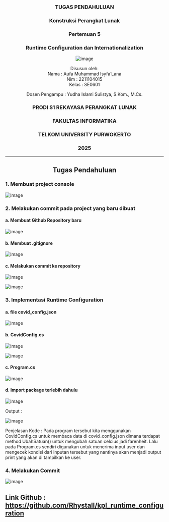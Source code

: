 <div align="center">

### TUGAS PENDAHULUAN

### Konstruksi Perangkat Lunak

### Pertemuan 5
### Runtime Configuration dan Internationalization

![image](https://github.com/user-attachments/assets/2948daec-1e7a-4765-8f23-df638a387c87)

Disusun oleh:  
Nama : Aufa Muhammad Isyfa’Lana  
Nim : 2211104015  
Kelas : SE0601

Dosen Pengampu : 
Yudha Islami Sulistya, S.Kom., M.Cs. 

### PRODI S1 REKAYASA PERANGKAT LUNAK  
### FAKULTAS INFORMATIKA  
### TELKOM UNIVERSITY PURWOKERTO  
### 2025

</div>

---
<div align="center">

## Tugas Pendahuluan 

</div>

### 1. Membuat project console 

![image](https://github.com/user-attachments/assets/16798aab-7423-4302-9415-a97b5ab0ec2d)

### 2. Melakukan commit pada project yang baru dibuat 

#### a. Membuat Github Repository baru 

![image](https://github.com/user-attachments/assets/c32f8657-120a-4a37-971a-4f228831da94)

#### b. Membuat .gitignore 

![image](https://github.com/user-attachments/assets/f05b68ae-fb2d-493f-bb12-ef107e92ebec)

#### c. Melakukan commit ke repository 

![image](https://github.com/user-attachments/assets/e583dfb9-603d-4f6f-b261-ef35b3582275)

![image](https://github.com/user-attachments/assets/c45639c8-ba50-4bc9-9386-f27c45b5e863)

### 3. Implementasi Runtime Configuration

#### a. file covid_config.json

![image](https://github.com/user-attachments/assets/d02db44e-418a-4b67-858e-eb961bd7d833)

#### b. CovidConfig.cs

![image](https://github.com/user-attachments/assets/1fedabe8-c45e-4a81-8117-7b773ce4c4a6)

![image](https://github.com/user-attachments/assets/3f316436-e950-4fd3-b66c-b81dfb89df82)

#### c. Program.cs

![image](https://github.com/user-attachments/assets/367911f7-4eed-4baf-b7fb-cbb9d3936248)

#### d. Import package terlebih dahulu

![image](https://github.com/user-attachments/assets/9e4743cf-83e2-4a2d-9868-c190d57235a6)

Output : 

![image](https://github.com/user-attachments/assets/7702e055-9122-43b5-b7c2-fad3d625cf59)

Penjelasan Kode :
Pada program tersebut kita menggunakan CovidConfig.cs untuk membaca data di covid_config.json dimana terdapat method UbahSatuan() untuk mengubah satuan celcius jadi farenheit. Lalu pada Program.cs sendiri digunakan untuk menerima input user dan mengecek kondisi dari inputan tersebut yang nantinya akan menjadi output print yang akan di tampilkan ke user.

### 4. Melakukan Commit 

![image](https://github.com/user-attachments/assets/11d03095-5052-4b11-a2bd-c97eb5619b19)

## Link Github : https://github.com/Rhystall/kpl_runtime_configuration
